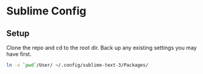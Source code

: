 # Sublime Config

## Setup
Clone the repo and cd to the root dir.
Back up any existing settings you may have first.

```sh
ln -s `pwd`/User/ ~/.config/sublime-text-3/Packages/ 
```
